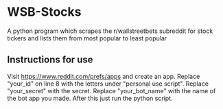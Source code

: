 # WSB-Stocks
A python program which scrapes the r/wallstreetbets subreddit for stock tickers and lists them from most popular to least popular
## Instructions for use
Visit https://www.reddit.com/prefs/apps and create an app. Replace "your_id" on line 8 with the letters under "personal use script". Replace "your_secret" with the secret. Replace "your_bot_name" with the name of the bot app you made. After this just run the python script.
